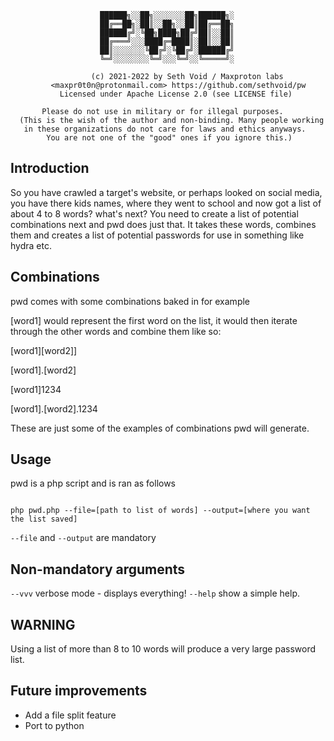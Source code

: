                         ██████╗░░██╗░░░░░░░██╗██████╗░
                        ██╔══██╗░██║░░██╗░░██║██╔══██╗
                        ██████╔╝░╚██╗████╗██╔╝██║░░██║
                        ██╔═══╝░░░████╔═████║░██║░░██║
                        ██║░░░░░░░╚██╔╝░╚██╔╝░██████╔╝
                        ╚═╝░░░░░░░░╚═╝░░░╚═╝░░╚═════╝░

                      (c) 2021-2022 by Seth Void / Maxproton labs
             <maxpr0t0n@protonmail.com> https://github.com/sethvoid/pw
               Licensed under Apache License 2.0 (see LICENSE file)

           Please do not use in military or for illegal purposes.
      (This is the wish of the author and non-binding. Many people working
       in these organizations do not care for laws and ethics anyways.
            You are not one of the "good" ones if you ignore this.)

Introduction
------------
So you have crawled a target's website, or perhaps looked on social media, you have there kids names, where they went 
to school and now got a list of about 4 to 8 words? what's next? You need to create a list of potential combinations next
and pwd does just that. It takes these words, combines them and creates a list of potential passwords for use in something
like hydra etc. 

Combinations 
------------
pwd comes with some combinations baked in for example

[word1] would represent the first word on the list, it would then iterate through the other words and combine them like so:

[word1][word2]]

[word1].[word2]

[word1]1234

[word1].[word2].1234

These are just some of the examples of combinations pwd will generate. 

Usage
----
pwd is a php script and is ran as follows 

<code>
php pwd.php --file=[path to list of words] --output=[where you want the list saved] 
</code>

<code>--file</code> and <code>--output</code> are mandatory

Non-mandatory arguments 
-----------------------
<code>--vvv</code> verbose mode - displays everything!
<code>--help</code> show a simple help. 

WARNING
-------
Using a list of more than 8 to 10 words will produce a very large password list.

Future improvements
-------------------
* Add a file split feature
* Port to python




